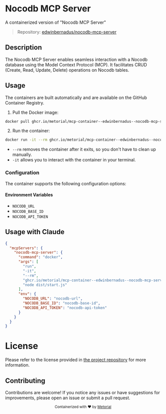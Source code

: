 
# Nocodb MCP Server

A containerized version of "Nocodb MCP Server"

> Repository: [edwinbernadus/nocodb-mcp-server](https://github.com/edwinbernadus/nocodb-mcp-server)

## Description

The Nocodb MCP Server enables seamless interaction with a Nocodb database using the Model Context Protocol (MCP). It facilitates CRUD (Create, Read, Update, Delete) operations on Nocodb tables.


## Usage

The containers are built automatically and are available on the GitHub Container Registry.

1. Pull the Docker image:

```bash
docker pull ghcr.io/metorial/mcp-container--edwinbernadus--nocodb-mcp-server--nocodb-mcp-server
```

2. Run the container:

```bash
docker run -it --rm ghcr.io/metorial/mcp-container--edwinbernadus--nocodb-mcp-server--nocodb-mcp-server 
```

- `--rm` removes the container after it exits, so you don't have to clean up manually.
- `-it` allows you to interact with the container in your terminal.


### Configuration

The container supports the following configuration options:




#### Environment Variables

- `NOCODB_URL`
- `NOCODB_BASE_ID`
- `NOCODB_API_TOKEN`




## Usage with Claude

```json
{
  "mcpServers": {
    "nocodb-mcp-server": {
      "command": "docker",
      "args": [
        "run",
        "-it",
        "--rm",
        "ghcr.io/metorial/mcp-container--edwinbernadus--nocodb-mcp-server--nocodb-mcp-server",
        "node dist/start.js"
      ],
      "env": {
        "NOCODB_URL": "nocodb-url",
        "NOCODB_BASE_ID": "nocodb-base-id",
        "NOCODB_API_TOKEN": "nocodb-api-token"
      }
    }
  }
}
```

# License

Please refer to the license provided in [the project repository](https://github.com/edwinbernadus/nocodb-mcp-server) for more information.

## Contributing

Contributions are welcome! If you notice any issues or have suggestions for improvements, please open an issue or submit a pull request.

<div align="center">
  <sub>Containerized with ❤️ by <a href="https://metorial.com">Metorial</a></sub>
</div>
  